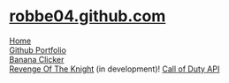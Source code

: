 # [robbe04.github.com](https://robbe04.github.io/home/)
[Home](https://robbe04.github.io/home)  
[Github Portfolio](https://robbe04.github.io/home/portfolio)  
[Banana Clicker](https://robbe04.github.io/home/bananaclicker)  
[Revenge Of The Knight](https://robbe04.github.io/home/fight) (in development)!
[Call of Duty API](https://robbe04.github.io/home/call-of-duty-api)

